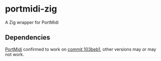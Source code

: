 # portmidi-zig
A Zig wrapper for PortMidi

## Dependencies
[PortMidi](https://github.com/PortMidi/portmidi/) confirmed to work on [commit 103beb1](https://github.com/PortMidi/portmidi/tree/103beb136ca9833d47d3f3a150364330d78638e7), other versions may or may not work.

